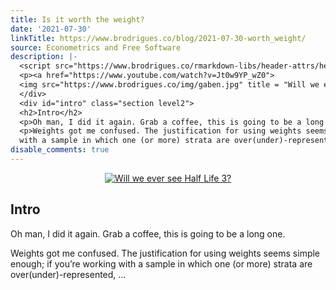 ```yaml
---
title: Is it worth the weight?
date: '2021-07-30'
linkTitle: https://www.brodrigues.co/blog/2021-07-30-worth_weight/
source: Econometrics and Free Software
description: |-
  <script src="https://www.brodrigues.co/rmarkdown-libs/header-attrs/header-attrs.js"></script> <div style="text-align:center;">
  <p><a href="https://www.youtube.com/watch?v=Jt0w9YP_wZ0">
  <img src="https://www.brodrigues.co/img/gaben.jpg" title = "Will we ever see Half Life 3?"></a></p>
  </div>
  <div id="intro" class="section level2">
  <h2>Intro</h2>
  <p>Oh man, I did it again. Grab a coffee, this is going to be a long one.</p>
  <p>Weights got me confused. The justification for using weights seems simple enough; if you’re working
  with a sample in which one (or more) strata are over(under)-represented, ...
disable_comments: true
---
```

<script src="https://www.brodrigues.co/rmarkdown-libs/header-attrs/header-attrs.js"></script> <div style="text-align:center;">
<p><a href="https://www.youtube.com/watch?v=Jt0w9YP_wZ0">
<img src="https://www.brodrigues.co/img/gaben.jpg" title = "Will we ever see Half Life 3?"></a></p>
</div>
<div id="intro" class="section level2">
<h2>Intro</h2>
<p>Oh man, I did it again. Grab a coffee, this is going to be a long one.</p>
<p>Weights got me confused. The justification for using weights seems simple enough; if you’re working
with a sample in which one (or more) strata are over(under)-represented, ...